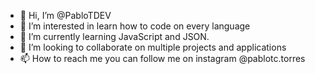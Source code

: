 - 👋 Hi, I’m @PabloTDEV
- 👀 I’m interested in learn how to code on every language
- 🌱 I’m currently learning JavaScript and JSON.
- 💞️ I’m looking to collaborate on multiple projects and applications
- 📫 How to reach me you can follow me on instagram @pablotc.torres

<!---
PabloTDEV/PabloTDEV is a ✨ special ✨ repository because its `README.md` (this file) appears on your GitHub profile.
You can click the Preview link to take a look at your changes.
--->
